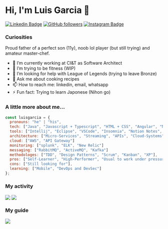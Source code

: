 # Hi, I'm Luis Garcia 👋
[![Linkedin Badge](https://img.shields.io/badge/LinkedIn-0077B5?style=for-the-badge&logo=linkedin&logoColor=white)](https://www.linkedin.com/in/lncgarcia/)
[![GitHub followers](https://img.shields.io/badge/GitHub-100000?style=for-the-badge&logo=github&logoColor=white)](https://github.com/luisgarcia173/?tab=follow)
[![Instagram Badge](https://img.shields.io/badge/Instagram-E4405F?style=for-the-badge&logo=instagram&logoColor=white)](https://www.instagram.com/lnc.garcia/) 

### Curiosities
Proud father of a perfect son (11y), noob lol player (but still trying) and amateur master-chef.
- 🔭 I’m currently working at CI&T as Software Architect
- 🌱 I’m trying to be fitness (WIP)
- 🤔 I’m looking for help with League of Legends (trying to leave Bronze)
- 💬 Ask me about cooking recipes
- 📫 How to reach me: linkedin, email, whatsapp
- ⚡ Fun fact: Trying to learn Japonese (Nihon go)

### A little more about me...  

```javascript
const luisgarcia = {
  pronouns: "he" | "his",
  tech: ["Java", "Javascript + Typescript", "HTML + CSS", "Angular", "Node", "SQL and NoSQL DBs", "Redis"],
  tools: ["Intellij", "Eclipse", "VSCode", "Insomnia", "Notion Notes", "Trello"],
  architecture: ["Micro-Services", "Streaming", "APIs", "Cloud-Systems"],
  cloud: ["AWS", "API Gateway"]
  monitoring: ["splunk", "ELK", "New Relic"]
  messaging: ["RabbitMQ", "ActiveMQ", "Kafka"]
  methodologes: ["TDD", "Design Patterns", "Scrum", "Kanban", "XP"],
  pros: ["Self-Learner", "High-Performer", "Usual to work under pressure"],
  cons: ["Still looking for"],
  learning: ["Mobile", "DevOps and DevSec"]
};
```
### My activity  
<img align="center" src="https://github-readme-stats.vercel.app/api/top-langs/?username=luisgarcia173&theme=tokyonight" />
<img align="center" src="https://github-readme-stats.vercel.app/api/?username=luisgarcia173&layout=compact&theme=tokyonight" />

### My guide  
<img align="center" src="https://github-readme-stats.vercel.app/api/pin/?username=luisgarcia173&repo=developer-roadmap&theme=tokyonight" /> 

